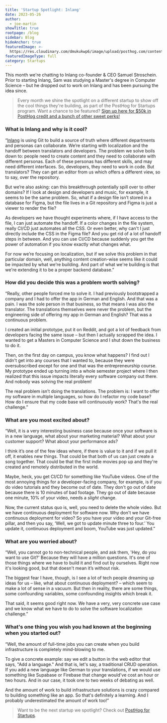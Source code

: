 ```yaml
---
title: 'Startup Spotlight: Inlang'
date: 2023-05-26
author:
  - joe-martin
showTitle: true
rootpage: /blog
sidebar: Blog
hideAnchor: true
featuredImage: >-
  https://res.cloudinary.com/dmukukwp6/image/upload/posthog.com/contents/images/blog/startup_inlang.jpg
featuredImageType: full
category: Startups
---
```


This month we're chatting to Inlang co-founder & CEO Samuel Stroschein. Prior to starting Inlang, Sam was studying a Master's degree in Computer Science – but he dropped out to work on Inlang and has been pursuing the idea since.

> Every month we shine the spotlight on a different startup to show off the cool things they're building, as part of the PostHog for Startups program. Want a chance to be featured? [Sign up here for $50k in PostHog credit and a bunch of other sweet perks!](/startups) 

### What is Inlang and why is it cool?

“[Inlang](https://inlang.com/) is using Git to build a source of truth where different departments and personas can collaborate. We’re starting with localization and the handoff between translators and developers. The problem we solve boils down to: people need to create content and they need to collaborate with different personas. Each of these personas has different skills, and may need different interfaces. So, developers, they need to work in code. But translators? They can get an editor from us which offers a different view, so to say, over the repository. 

But we’re also asking: can this breakthrough potentially spill over to other domains? If I look at design and developers and music, for example, it seems to be the same problem. So, what if a design file isn’t stored in a database for Figma, but the file lives in a Git repository and Figma is just a viewer to render the file?

As developers we have thought experiments where, if I have access to the file, I can just automate the handoff. If a color changes in the file system, really CI/CD just automates all the CSS. Or even better, why can't I just directly include the CSS in the Figma file? And you get rid of a lot of handoff steps in between. And you can use CI/CD because suddenly you get the power of automation if you know exactly what changes what.

For now we’re focusing on localization, but if we solve this problem in that particular domain, well, anything content creation-wise seems like it could be impacted by what we're building. And part of what we're building is that we're extending it to be a proper backend database.”

### How did you decide this was a problem worth solving?

“Really, other people forced me to solve it. I had previously bootstrapped a company and I had to offer the app in German and English. And that was a pain. I was the sole person in that business, so that means I was also the translator. The translations themselves were never the problem, but the engineering side of offering my app in German and English? That was a continuous problem. 

I created an initial prototype, put it on Reddit, and got a lot of feedback from developers facing the same issue – but then I actually scrapped the idea. I wanted to get a Masters in Computer Science and I shut down the business to do it. 

Then, on the first day on campus, you know what happens? I find out I didn't get into any courses that I wanted to, because they were oversubscribed except for one and that was the entrepreneurship course. My prototype ended up turning into a whole semester project where I then realized that this issue impacts literally every software company out there. And nobody was solving the real problem!

The real problem isn’t doing the translations. The problem is: I want to offer my software in multiple languages, so how do I refactor my code base? How do I ensure that my code base will continuously work? That's the real challenge.”

### What are you most excited about?

“Well, it is a very interesting business case because once your software is in a new language, what about your marketing material? What about your customer support? What about your performance ads?

I think it’s one of the few ideas where, if there is value to it and if we pull it off, it enables new things. That could be that both of us can just create a song together. That could be that the first indie movies pop up and they're created and remotely distributed in the world. 

Maybe, heck, you get CI/CD for something like YouTube videos. One of the most annoying things for a developer-facing company, for example, is if you do video tutorials and they become out of date. They don't go out of date because there is 10 minutes of bad footage. They go out of date because one minute, 10% of your video, needs a _slight_ change.

Now, the current status quo is, well, you need to delete the whole video. But we have continuous deployment for software now. Why don't we have continuous deployment for video? So you have your video and your Git-free pillar, and then you say, ‘Well, we got to update minute three to four.’ You update it, continuous deployment and boom, YouTube was just updated.”

### What are you worried about?

“Well, you cannot go to non-technical people, and ask them, 'Hey, do you want to use Git?' Because they will have a million questions. It's one of those things where we have to build it and find out by ourselves. Right now it's looking good, but that doesn't mean it’s without risk.

The biggest fear I have, though, is I see a lot of tech people dreaming up ideas for us – like, what about continuous deployment? – which seem to make a lot of sense in a vacuum. But then in reality, there are some things, some confounding variables, some confounding insights which break it.

That said, it seems good right now. We have a very, very concrete use case and we know what we have to do to solve the software localization challenge.”

### What's one thing you wish you had known at the beginning when you started out?

“Well, the amount of full-time jobs you can create when you build infrastructure is completely mind-blowing to me. 

To give a concrete example: say we edit a button in the web editor that says, "Add a language." And that is, let's say, a traditional CRUD operation. If you add a new language like German to your translations, if we would use something like Supabase or Firebase that change would've cost an hour or two hours. And in our case, it took one to two weeks of debating as well. 

And the amount of work to build infrastructure solutions is crazy compared to building something like an app. So that's definitely a learning. And I probably underestimated the amount of work too!”

> Want to be the next startup we spotlight? Check out [PostHog for Startups](/startups).
